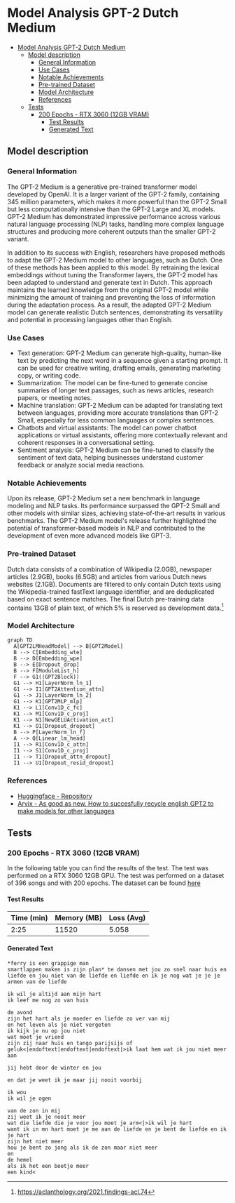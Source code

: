 # Model Analysis GPT-2 Dutch Medium

- [Model Analysis GPT-2 Dutch Medium](#model-analysis-gpt-2-dutch-medium)
  - [Model description](#model-description)
    - [General Information](#general-information)
    - [Use Cases](#use-cases)
    - [Notable Achievements](#notable-achievements)
    - [Pre-trained Dataset](#pre-trained-dataset)
    - [Model Architecture](#model-architecture)
    - [References](#references)
  - [Tests](#tests)
    - [200 Epochs - RTX 3060 (12GB VRAM)](#200-epochs-rtx-3060-12gb-vram)
      - [Test Results](#test-results)
      - [Generated Text](#generated-text)


## Model description

### General Information

The GPT-2 Medium is a generative pre-trained transformer model developed by OpenAI. It is a larger variant of the GPT-2 family, containing 345 million parameters, which makes it more powerful than the GPT-2 Small but less computationally intensive than the GPT-2 Large and XL models. GPT-2 Medium has demonstrated impressive performance across various natural language processing (NLP) tasks, handling more complex language structures and producing more coherent outputs than the smaller GPT-2 variant.

In addition to its success with English, researchers have proposed methods to adapt the GPT-2 Medium model to other languages, such as Dutch. One of these methods has been applied to this model. By retraining the lexical embeddings without tuning the Transformer layers, the GPT-2 model has been adapted to understand and generate text in Dutch. This approach maintains the learned knowledge from the original GPT-2 model while minimizing the amount of training and preventing the loss of information during the adaptation process. As a result, the adapted GPT-2 Medium model can generate realistic Dutch sentences, demonstrating its versatility and potential in processing languages other than English.

### Use Cases

- Text generation: GPT-2 Medium can generate high-quality, human-like text by predicting the next word in a sequence given a starting prompt. It can be used for creative writing, drafting emails, generating marketing copy, or writing code.
- Summarization: The model can be fine-tuned to generate concise summaries of longer text passages, such as news articles, research papers, or meeting notes.
- Machine translation: GPT-2 Medium can be adapted for translating text between languages, providing more accurate translations than GPT-2 Small, especially for less common languages or complex sentences.
- Chatbots and virtual assistants: The model can power chatbot applications or virtual assistants, offering more contextually relevant and coherent responses in a conversational setting.
- Sentiment analysis: GPT-2 Medium can be fine-tuned to classify the sentiment of text data, helping businesses understand customer feedback or analyze social media reactions.

### Notable Achievements

Upon its release, GPT-2 Medium set a new benchmark in language modeling and NLP tasks. Its performance surpassed the GPT-2 Small and other models with similar sizes, achieving state-of-the-art results in various benchmarks. The GPT-2 Medium model's release further highlighted the potential of transformer-based models in NLP and contributed to the development of even more advanced models like GPT-3.

### Pre-trained Dataset

Dutch data consists of a combination of Wikipedia (2.0GB), newspaper articles (2.9GB), books (6.5GB) and articles from various Dutch news websites (2.1GB). Documents are filtered to only contain Dutch texts using the Wikipedia-trained fastText language identifier, and are deduplicated based on exact sentence matches. The final Dutch pre-training data contains 13GB of plain text, of which 5% is reserved as development data.[^1]

### Model Architecture

```mermaid
graph TD
  A[GPT2LMHeadModel] --> B[GPT2Model]
  B --> C[Embedding_wte]
  B --> D[Embedding_wpe]
  B --> E[Dropout_drop]
  B --> F[ModuleList_h]
  F --> G1((GPT2Block))
  G1 --> H1[LayerNorm_ln_1]
  G1 --> I1[GPT2Attention_attn]
  G1 --> J1[LayerNorm_ln_2]
  G1 --> K1[GPT2MLP_mlp]
  K1 --> L1[Conv1D_c_fc]
  K1 --> M1[Conv1D_c_proj]
  K1 --> N1[NewGELUActivation_act]
  K1 --> O1[Dropout_dropout]
  B --> P[LayerNorm_ln_f]
  A --> Q[Linear_lm_head]
  I1 --> R1[Conv1D_c_attn]
  I1 --> S1[Conv1D_c_proj]
  I1 --> T1[Dropout_attn_dropout]
  I1 --> U1[Dropout_resid_dropout]
```

### References

- [Huggingface - Repository](https://huggingface.co/GroNLP/gpt2-medium-dutch-embeddings)
- [Arvix - As good as new. How to succesfully recycle english GPT2 to make models for other languages](https://arxiv.org/abs/2012.05628)

## Tests

### 200 Epochs - RTX 3060 (12GB VRAM)

In the following table you can find the results of the test. The test was performed on a RTX 3060 12GB GPU. The test was performed on a dataset of 396 songs and with 200 epochs. The dataset can be found [here](../evaluation_training_data/lyrics_400.csv)

#### Test Results

| Time (min) | Memory (MB) | Loss (Avg) |
| --- | --- | --- |
| 2:25 | 11520 | 5.058 |

#### Generated Text

```text
*ferry is een grappige man
smartlappen maken is zijn plan* te dansen met jou zo snel naar huis en liefde en jou niet van de liefde en liefde en ik je nog wat je je je armen van de liefde

ik wil je altijd aan mijn hart
ik leef me nog zo van huis

de avond
zijn het hart als je moeder en liefde zo ver van mij
en het leven als je niet vergeten
ik kijk je nu op jou niet
wat moet je vriend
zijn zij naar huis en tango parijsijs of geluk<|endoftext|endoftext|endoftext|>ik laat hem wat ik jou niet meer aan

jij hebt door de winter en jou

en dat je weet ik je maar jij nooit voorbij

ik wou
ik wil je ogen

van de zon in mij
zij weet ik je nooit meer
wat die liefde die je voor jou moet je arm<|>ik wil je hart
want ik in mn hart moet je me aan de liefde en je bent de liefde en ik je hart
zijn het niet meer
hou je bent zo jong als ik de zon maar niet meer
en
de hemel
als ik het een beetje meer
een kind<
```

[^1]: https://aclanthology.org/2021.findings-acl.74